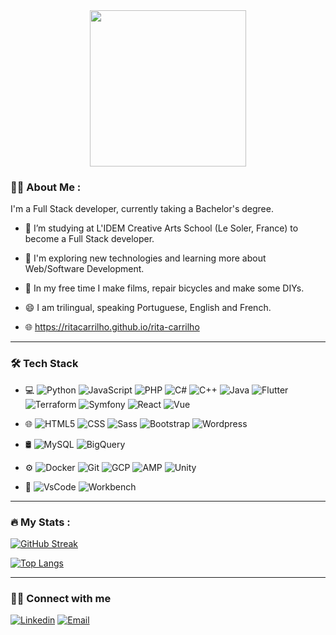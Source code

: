 <div id="header" align="center">
  <img src="https://media.giphy.com/media/RN8FdaB6T1bkkI5n4I/giphy.gif" width="250"></img><p>
 </div>

<!-- <h1 align="center">
  hey there
  <img src="https://media.giphy.com/media/hvRJCLFzcasrR4ia7z/giphy.gif" width="30px"/>
</h1> -->

### :woman_technologist: About Me :
I'm a Full Stack developer, currently taking a Bachelor's degree.

- :telescope: I’m studying at L'IDEM Creative Arts School (Le Soler, France) to become a Full Stack developer.

- 🤔 I'm exploring new technologies and learning more about Web/Software Development.

- 🌱 In my free time I make films, repair bicycles and make some DIYs.

- 😄 I am trilingual, speaking Portuguese, English and French.

- 🌐 https://ritacarrilho.github.io/rita-carrilho

<!-- - :mailbox:How to reach me: [![Linkedin Badge](https://img.shields.io/badge/-kakbar-blue?style=flat&logo=Linkedin&logoColor=white)](https://www.linkedin.com/in/rita-carrilho) -->

---

### 🛠 Tech Stack
- 💻 
	![Python](https://img.shields.io/badge/-Python-333333?style=flat&logo=python)
	![JavaScript](https://img.shields.io/badge/-JavaScript-333333?style=flat&logo=javascript)
	![PHP](https://img.shields.io/badge/-PHP-333333?style=flat&logo=php)
	![C#](https://img.shields.io/badge/-CSharp-333333?style=flat&logo=csharp&logoColor=9B4993)
	![C++](https://img.shields.io/badge/-C++-333333?style=flat&logo=cplusplus&logoColor=659AD2)
	![Java](https://img.shields.io/badge/-Java-333333?style=flat&logo=java)
	![Flutter](https://img.shields.io/badge/-Flutter-333333?style=flat&logo=flutter)
	![Terraform](https://img.shields.io/badge/-Terraform-333333?style=flat&logo=terraform&logoColor=0C9ED9)
	![Symfony](https://img.shields.io/badge/-Symfony-333333?style=flat&logo=symfony)
 	![React](https://img.shields.io/badge/-React-333333?style=flat&logo=react)
	![Vue](https://img.shields.io/badge/-Vue-333333?style=flat&logo=vue)
  	<!-- ![Typescript](https://img.shields.io/badge/-TypeScript-333333?style=flat&logo=typescript) -->

  
- 🌐
	![HTML5](https://img.shields.io/badge/-HTML5-333333?style=flat&logo=HTML5)
  	![CSS](https://img.shields.io/badge/-CSS-333333?style=flat&logo=CSS3&logoColor=1572B6)
  	![Sass](https://img.shields.io/badge/-Sass-333333?style=flat&logo=sass)
  	![Bootstrap](https://img.shields.io/badge/-Bootstrap-333333?style=flat&logo=bootstrap)
  	![Wordpress](https://img.shields.io/badge/-Wordpress-333333?style=flat&logo=wordpress&logoColor=007ACC)

- 🛢
	![MySQL](https://img.shields.io/badge/-MySQL-333333?style=flat&logo=mysql)
	![BigQuery](https://img.shields.io/badge/-BigQuery-333333?style=flat&logo=bigquery)
 	
- ⚙️
	![Docker](https://img.shields.io/badge/-Docker-333333?style=flat&logo=docker)
 	![Git](https://img.shields.io/badge/-Git-333333?style=flat&logo=git)
	![GCP](https://img.shields.io/badge/-GoogleCloudPlatform-333333?style=flat&logo=googleCloud)
	![AMP](https://img.shields.io/badge/-AMP-333333?style=flat&logo=amp)
	![Unity](https://img.shields.io/badge/-Unity-333333?style=flat&logo=unity)
 	
- 🔧
 	![VsCode](https://img.shields.io/badge/-VsCode-333333?style=flat&logo=visual-studio-code&logoColor=007ACC)
	![Workbench](https://img.shields.io/badge/-Workbench-333333?style=flat&logo=workbench)
  
---

<!-- ### :hammer_and_wrench: Languages, Frameworks and Libraries :
<div>
  <img src="https://github.com/devicons/devicon/blob/master/icons/html5/html5-plain-wordmark.svg" title="html" alt="HTML" width="40" height="40"/>&nbsp;
  <img src="https://github.com/devicons/devicon/blob/master/icons/css3/css3-plain-wordmark.svg" title="css" alt="CSS" width="40" height="40"/>&nbsp;
  <img src="https://github.com/devicons/devicon/blob/master/icons/sass/sass-original.svg" title="sass" alt="sass" width="40" height="40"/>&nbsp;
  <img src="https://github.com/devicons/devicon/blob/master/icons/javascript/javascript-original.svg" title="JavaScript" alt="JavaScript" width="40" height="40"/>&nbsp;
    <img src="https://github.com/devicons/devicon/blob/master/icons/typescript/typescript-plain.svg" title="Typescript" alt="Typescript" width="40" height="40"/>&nbsp;
  <img src="https://github.com/devicons/devicon/blob/master/icons/bootstrap/bootstrap-plain-wordmark.svg" title="bootstrap" alt="bootstrap" width="40" height="40"/>&nbsp;
  <img src="https://github.com/devicons/devicon/blob/master/icons/php/php-plain.svg" title="Php" **alt="PHP" width="40" height="40"/>&nbsp;
  <img src="https://github.com/devicons/devicon/blob/master/icons/mysql/mysql-original-wordmark.svg" title="MySQL"  alt="MySQL" width="40" height="40"/>&nbsp;
    <img src="https://github.com/devicons/devicon/blob/master/icons/react/react-original-wordmark.svg" title="React" alt="React" width="40" height="40"/>&nbsp;
 <img src="https://github.com/devicons/devicon/blob/master/icons/symfony/symfony-original-wordmark.svg" title="Symfony" alt="Synfony" width="40" height="40"/>&nbsp;
    <img src="https://github.com/devicons/devicon/blob/master/icons/flutter/flutter-original.svg" title="flutter" alt="flutter" width="40" height="40"/>&nbsp;
  <img src="https://github.com/devicons/devicon/blob/master/icons/wordpress/wordpress-original.svg" title="Wordpress" alt="Wordpress" width="40" height="40"/>&nbsp;
</div>

---

### :hammer_and_wrench: Tools :
<div>
  <img src="https://github.com/devicons/devicon/blob/master/icons/docker/docker-plain-wordmark.svg" title="Docker" **alt="Docker" width="40" height="40"/>&nbsp;
      <img src="https://github.com/devicons/devicon/blob/master/icons/vscode/vscode-original-wordmark.svg" title="VsCode" **alt="VsCode" width="40" height="40"/>&nbsp;
    <img src="https://github.com/devicons/devicon/blob/master/icons/phpstorm/phpstorm-original-wordmark.svg" title="Phpstorm" **alt="Phpstorm" width="40" height="40"/>&nbsp;
  <img src="https://github.com/devicons/devicon/blob/master/icons/git/git-original-wordmark.svg" title="Git" **alt="Git" width="40" height="40"/>
</div>

--- -->

### :fire: My Stats :
[![GitHub Streak](http://github-readme-streak-stats.herokuapp.com?user=ritacarrilho&date_format=M%20j%5B%2C%20Y%5D)](https://git.io/streak-stats)

[![Top Langs](https://github-readme-stats.vercel.app/api/top-langs/?username=ritacarrilho&layout=compact)](https://github.com/anuraghazra/github-readme-stats)

---

### 🤝🏻 Connect with me
[![Linkedin](https://img.shields.io/badge/LinkedIn-Rita-yellow?style=flat-square&logo=linkedin)](https://www.linkedin.com/in/rita-carrilho)
[![Email](https://img.shields.io/badge/Email-ritaclameira@gmail.com-yellow?style=flat-square&logo=gmail)](mailto:ritaclameira@gmail.com)
